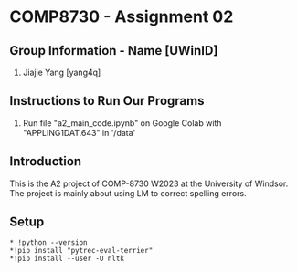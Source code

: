 # COMP8730 - Assignment 02
## Group Information - Name [UWinID]
1. Jiajie Yang [yang4q]

## Instructions to Run Our Programs
1. Run file "a2_main_code.ipynb" on Google Colab with "APPLING1DAT.643" in '/data'


## Introduction
This is the A2 project of COMP-8730 W2023 at the University of Windsor. The project is mainly about using LM to correct spelling errors.

## Setup
    * !python --version
    *!pip install "pytrec-eval-terrier"
    *!pip install --user -U nltk

